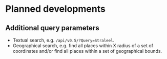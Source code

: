# Planned developments

## Additional query parameters

- Textual search, e.g. `/api/v0.5/?Query=Straleel`.
- Geographical search, e.g. find all places within X radius of a set of coordinates and/or find all places within a set of geographical bounds.
